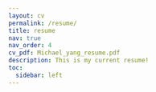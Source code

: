 ```yaml
---
layout: cv
permalink: /resume/
title: resume
nav: true
nav_order: 4
cv_pdf: Michael_yang_resume.pdf
description: This is my current resume!
toc:
  sidebar: left
---
```

